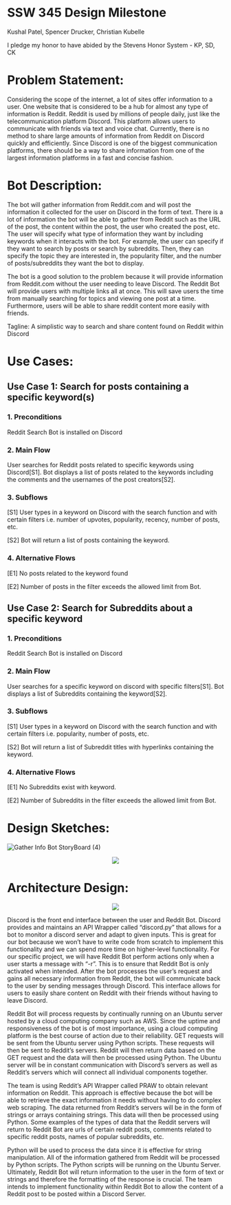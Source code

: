 # SSW 345 Design Milestone

Kushal Patel, Spencer Drucker, Christian Kubelle

I pledge my honor to have abided by the Stevens Honor System - KP, SD, CK


<h1>Problem Statement:</h1>
  
  Considering the scope of the internet, a lot of sites offer information to a user. One website that is considered to be a hub for almost any type of information is Reddit.
  Reddit is used by millions of people daily, just like the telecommunication platform Discord. This platform allows users to communicate with friends via text and voice chat.
  Currently, there is no method to share large amounts of information from Reddit on Discord quickly and efficiently. Since Discord is one of the biggest communication platforms,
  there should be a way to share information from one of the largest information platforms in a fast and concise fashion.

<h1>Bot Description:</h1>
  
  The bot will gather information from Reddit.com and will post the information it collected for the user on Discord in the form of text. There is a lot of information the bot
will be able to gather from Reddit such as the URL of the post, the content within the post, the user who created the post, etc. The user will specify what type of information
they want by including keywords when it interacts with the bot. For example, the user can specify if they want to search by posts or search by subreddits. Then, they can 
specify the topic they are interested in, the popularity filter, and the number of posts/subreddits they want the bot to display.


  The bot is a good solution to the problem because it will provide information from Reddit.com without the user needing to leave Discord. The Reddit Bot will provide users 
with multiple links all at once. This will save users the time from manually searching for topics and viewing one post at a time. Furthermore, users will be able to share 
reddit content more easily with friends.

 Tagline: A simplistic way to search and share content found on Reddit within Discord

<h1>Use Cases:
  
<h2>Use Case 1: Search for posts containing a specific keyword(s)</h2>

<h3>1. Preconditions</h3>

   Reddit Search Bot is installed on Discord

<h3>2. Main Flow</h3>

   User searches for Reddit posts related to specific keywords using Discord[S1]. Bot displays a list of posts related to the keywords including the comments and the usernames
   of the post creators[S2].


<h3>3. Subflows</h3>

   [S1] User types in a keyword on Discord with the search function and with certain filters i.e. number of upvotes, popularity, recency, number of posts, etc.
    
   [S2] Bot will return a list of posts containing the keyword.  

<h3>4. Alternative Flows</h3>

   [E1] No posts related to the keyword found
    
   [E2] Number of posts in the filter exceeds the allowed limit from Bot.


<h2>Use Case 2: Search for Subreddits about a specific keyword</h2>

<h3>1. Preconditions</h3>

   Reddit Search Bot is installed on Discord

<h3>2. Main Flow</h3>

   User searches for a specific keyword on discord with specific filters[S1]. Bot displays a list of Subreddits containing the keyword[S2].


<h3>3. Subflows</h3>

   [S1] User types in a keyword on Discord with the search function and with certain filters i.e. popularity, number of posts, etc.
   
   [S2] Bot will return a list of Subreddit titles with hyperlinks containing the keyword.  
  
<h3>4. Alternative Flows</h3>

   [E1] No Subreddits exist with keyword.
   
   [E2] Number of Subreddits in the filter exceeds the allowed limit from Bot.

  
<h1>Design Sketches:</h1>
 
![Gather Info Bot StoryBoard (4)](https://user-images.githubusercontent.com/62805944/112771149-7b67e580-8ff8-11eb-9e11-106c0d74c2a2.png)

<p align="center">
  <img src="https://user-images.githubusercontent.com/62805944/112772899-66dc1b00-9001-11eb-9d62-1e7fdeafb3b5.JPG" />
</p>


<h1>Architecture Design:</h1>

<p align="center">
  <img src="https://user-images.githubusercontent.com/62805944/112772320-18794d00-8ffe-11eb-92dc-9b55ba928f72.png?" />
</p>


Discord is the front end interface between the user and Reddit Bot. Discord provides and maintains an API Wrapper called “discord.py” that allows for a bot to monitor a discord 
server and adapt to given inputs. This is great for our bot because we won’t have to write code from scratch to implement this functionality and we can spend more time on 
higher-level functionality. For our specific project, we will have Reddit Bot perform actions only when a user starts a message with “-r”. This is to ensure that Reddit Bot is
only activated when intended. After the bot processes the user’s request and gains all necessary information from Reddit, the bot will communicate back to the user by sending
messages through Discord. This interface allows for users to easily share content on Reddit with their friends without having to leave Discord. 



Reddit Bot will process requests by continually running on an Ubuntu server hosted by a cloud computing company such as AWS. Since the uptime and responsiveness of the bot is 
of most importance, using a cloud computing platform is the best course of action due to their reliability. GET requests will be sent from the Ubuntu server using Python 
scripts. These requests will then be sent to Reddit’s servers. Reddit will then return data based on the GET request and the data will then be processed using Python. The 
Ubuntu server will be in constant communication with Discord’s servers as well as Reddit’s servers which will connect all individual components together. 


The team is using Reddit’s API Wrapper called PRAW to obtain relevant information on Reddit. This approach is effective because the bot will be able to retrieve the exact 
information it needs without having to do complex web scraping. The data returned from Reddit’s servers will be in the form of strings or arrays containing strings. This data
will then be processed using Python. Some examples of the types of data that the Reddit servers will return to Reddit Bot are urls of certain reddit posts, comments related to
specific reddit posts, names of popular subreddits, etc.  


Python will be used to process the data since it is effective for string manipulation. All of the information gathered from Reddit will be processed by Python scripts. The 
Python scripts will be running on the Ubuntu Server. Ultimately, Reddit Bot will return information to the user in the form of text or strings and therefore the formatting of 
the response is crucial. The team intends to implement functionality within Reddit Bot to allow the content of a Reddit post to be posted within a Discord Server.
